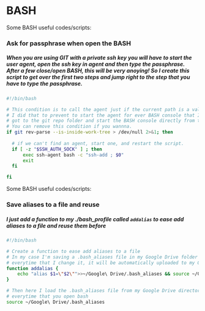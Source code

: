 # **BASH**
Some BASH useful codes/scripts:

### Ask for passphrase when open the BASH
##### When you are using GIT with a private ssh key you will have to start the user agent, open the ssh key in agent and then type the passphrase. After a few close/open BASH, this will be very anoying! So I create this script to get over the first two steps and jump right to the step that you have to type the passphrase.
```BASH
#!/bin/bash

# This condition is to call the agent just if the current path is a valid git repository
# I did that to prevent to start the agent for ever BASH console that I open, and execute just for those that I
# got to the git repo folder and start the BASH console directly from there.
# You can remove this condition if you wannna.
if git rev-parse --is-inside-work-tree > /dev/null 2>&1; then
  
  # if we can't find an agent, start one, and restart the script.
  if [ -z "$SSH_AUTH_SOCK" ] ; then
      exec ssh-agent bash -c "ssh-add ; $0"
      exit
  fi

fi
```

Some BASH useful codes/scripts:

### Save aliases to a file and reuse
##### I just add a function to my ./bash_profile called `addalias` to ease add aliases to a file and reuse them before

```BASH
#!/bin/bash

# Create a function to ease add aliases to a file
# In my case I'm saving a .bash_aliases file in my Google Drive folder because
# everytime that I change it, it will be automatically uploaded to my Google Drive
function addalias { 
	echo "alias $1=\"$2\"">>~/Google\ Drive/.bash_aliases && source ~/Google\ Drive/.bash_aliases
}

# Then here I load the .bash_aliases file from my Google Drive directory
# everytime that you open bash
source ~/Google\ Drive/.bash_aliases
```
